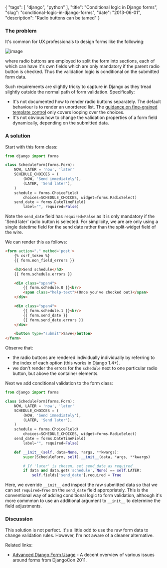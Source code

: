 {
    "tags": [
        "django",
        "python"
    ],
    "title": "Conditional logic in Django forms",
    "slug": "conditional-logic-in-django-forms",
    "date": "2013-06-01",
    "description": "Radio buttons can be tamed"
}

### The problem

It's common for UX professionals to design forms like the following:

![image](/images/screenshots/radio-form-wire.png)

where radio buttons are employed to split the form into sections, each
of which can have it's own fields which are only mandatory if the parent
radio button is checked. Thus the validation logic is conditional on the
submitted form data.

Such requirements are slightly tricky to capture in Django as they tread
slightly outside the normal path of form validation. Specifically:

-   It's not documented how to render radio buttons separately. The
    default behaviour is to render an unordered list. The [guidance on
    fine-grained template
    control](https://docs.djangoproject.com/en/dev/ref/forms/widgets/#radioselect)
    only covers looping over the choices.
-   It's not obvious how to change the validation properties of a form
    field dynamically, depending on the submitted data.

### A solution

Start with this form class:

``` python
from django import forms

class ScheduleForm(forms.Form):
    NOW, LATER = 'now', 'later'
    SCHEDULE_CHOICES = (
        (NOW, 'Send immediately'),
        (LATER, 'Send later'),
    )
    schedule = forms.ChoiceField(
        choices=SCHEDULE_CHOICES, widget=forms.RadioSelect)
    send_date = forms.DateTimeField(
        label="", required=False)
```

Note the `send_date` field has `required=False` as it is only mandatory
if the 'Send later' radio button is selected. For simplicity, we are are
only using a single datetime field for the send date rather than the
split-widget field of the wire.

We can render this as follows:

``` html
<form action="." method='post'>
    {% csrf_token %}
    {{ form.non_field_errors }}

    <h3>Send schedule</h3>
    {{ form.schedule.errors }}

    <div class="span4">
        {{ form.schedule.0 }}<br/>
        <span class="help-text">(Once you've checked out)</span>
    </div>

    <div class="span4">
        {{ form.schedule.1 }}<br/>
        {{ form.send_date }}
        {{ form.send_date.errors }}
    </div>

    <button type="submit">Save</button>
</form>
```

Observe that:

-   the radio buttons are rendered individually individually by
    referring to the index of each option (this works in Django 1.4+).
-   we don't render the errors for the `schedule` next to one particular
    radio button, but above the container elements.

Next we add conditional validation to the form class:

``` python
from django import forms

class ScheduleForm(forms.Form):
    NOW, LATER = 'now', 'later'
    SCHEDULE_CHOICES = (
        (NOW, 'Send immediately'),
        (LATER, 'Send later'),
    )
    schedule = forms.ChoiceField(
        choices=SCHEDULE_CHOICES, widget=forms.RadioSelect)
    send_date = forms.DateTimeField(
        label="", required=False)

    def __init__(self, data=None, *args, **kwargs):
        super(ScheduleForm, self).__init__(data, *args, **kwargs)

        # If 'later' is chosen, set send_date as required
        if data and data.get('schedule', None) == self.LATER:
            self.fields['send_date'].required = True
```

Here, we override `__init__` and inspect the raw submitted data so that
we can set `required=True` on the `send_date` field appropriately. This
is the conventional way of adding conditional logic to form validation,
although it's more commmon to use an additional argument to `__init__`
to determine the field adjustments.

### Discussion

This solution is not perfect. It's a little odd to use the raw form data
to change validation rules. However, I'm not aware of a cleaner
alternative.

Related links:

-   [Advanced Django Form
    Usage](http://www.slideshare.net/pydanny/advanced-django-forms-usage) -
    A decent overview of various issues around forms from
    DjangoCon 2011.

